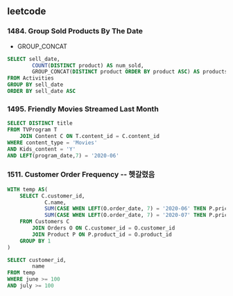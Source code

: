 ## leetcode 
### 1484. Group Sold Products By The Date
* GROUP_CONCAT
```sql
SELECT sell_date,
        COUNT(DISTINCT product) AS num_sold,
        GROUP_CONCAT(DISTINCT product ORDER BY product ASC) AS products 
FROM Activities 
GROUP BY sell_date 
ORDER BY sell_date ASC
```

### 1495. Friendly Movies Streamed Last Month
```sql
SELECT DISTINCT title
FROM TVProgram T 
    JOIN Content C ON T.content_id = C.content_id 
WHERE content_type = 'Movies'
AND Kids_content = 'Y'
AND LEFT(program_date,7) = '2020-06'
```

### 1511. Customer Order Frequency -- 헷갈렸음
```sql
WITH temp AS(
    SELECT C.customer_id,
            C.name,
            SUM(CASE WHEN LEFT(O.order_date, 7) = '2020-06' THEN P.price*O.quantity ELSE 0 END) AS june,
            SUM(CASE WHEN LEFT(O.order_date, 7) = '2020-07' THEN P.price*O.quantity ELSE 0 END) AS july
    FROM Customers C 
        JOIN Orders O ON C.customer_id = O.customer_id 
        JOIN Product P ON P.product_id = O.product_id 
    GROUP BY 1
)

SELECT customer_id,
        name
FROM temp
WHERE june >= 100
AND july >= 100
```
